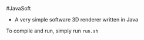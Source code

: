 #JavaSoft
- A very simple software 3D renderer written in Java

To compile and run, simply run `run.sh`

